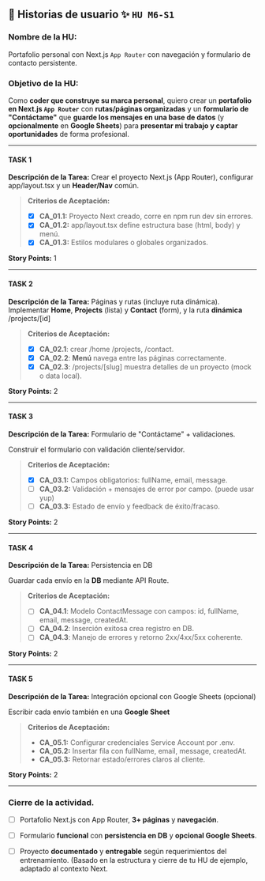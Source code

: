 
## 📌 Historias de usuario ✨ `HU M6-S1`

### Nombre de la HU:
Portafolio personal con Next.js `App Router` con navegación y formulario de contacto persistente.

### Objetivo de la HU:
Como **coder que construye su marca personal**, quiero crear un **portafolio en Next.js `App Router`** con **rutas/páginas organizadas** y un **formulario de "Contáctame"** que **guarde los mensajes en una base de datos** (y **opcionalmente** en **Google Sheets**) para **presentar mi trabajo y captar oportunidades** de forma profesional.

---

#### TASK 1

**Descripción de la Tarea:** Crear el proyecto Next.js (App Router), configurar app/layout.tsx y un **Header/Nav** común.

> **Criterios de Aceptación:**
> - [x] **CA_01.1:** Proyecto Next creado, corre en npm run dev sin errores.
> - [x] **CA_01.2:** app/layout.tsx define estructura base (html, body) y menú.
> - [x] **CA_01.3:** Estilos modulares o globales organizados.

**Story Points:** 1

---

#### TASK 2

**Descripción de la Tarea:** Páginas y rutas (incluye ruta dinámica). Implementar **Home**, **Projects** (lista) y **Contact** (form), y la ruta **dinámica** /projects/[id]

> **Criterios de Aceptación:**
> - [x] **CA_02.1**: crear /home /projects, /contact.
> - [x] **CA_02.2**: **Menú** navega entre las páginas correctamente.
> - [x] **CA_02.3**: /projects/[slug] muestra detalles de un proyecto (mock o data local).

**Story Points:** 2

---

#### TASK 3

**Descripción de la Tarea:** Formulario de "Contáctame" + validaciones.

Construir el formulario con validación cliente/servidor.

> **Criterios de Aceptación:**
> - [x] **CA_03.1:** Campos obligatorios: fullName, email, message.
> - [ ] **CA_03.2:** Validación + mensajes de error por campo. (puede usar yup)
> - [ ] **CA_03.3:** Estado de envío y feedback de éxito/fracaso.

**Story Points:** 2

---

#### TASK 4

**Descripción de la Tarea:** Persistencia en DB

Guardar cada envío en la **DB** mediante API Route.

> **Criterios de Aceptación:**
> - [ ] **CA_04.1**: Modelo ContactMessage con campos: id, fullName, email, message, createdAt.
> - [ ] **CA_04.2**: Inserción exitosa crea registro en DB.
> - [ ] **CA_04.3**: Manejo de errores y retorno 2xx/4xx/5xx coherente.

**Story Points:** 2

---

#### TASK 5

**Descripción de la Tarea:** Integración opcional con Google Sheets (opcional)

Escribir cada envío también en una **Google Sheet**

> **Criterios de Aceptación:**
> - **CA_05.1:** Configurar credenciales Service Account por .env.
> - **CA_05.2:** Insertar fila con fullName, email, message, createdAt.
> - **CA_05.3:** Retornar estado/errores claros al cliente.

**Story Points:** 2

---

### Cierre de la actividad.

- [ ] Portafolio Next.js con App Router, **3+ páginas** y **navegación**.

- [ ] Formulario **funcional** con **persistencia en DB** y **opcional Google Sheets**.

- [ ] Proyecto **documentado** y **entregable** según requerimientos del entrenamiento. (Basado en la estructura y cierre de tu HU de ejemplo, adaptado al contexto Next.